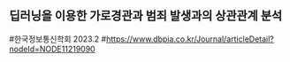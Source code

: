 딥러닝을 이용한 가로경관과 범죄 발생과의 상관관계 분석
------------------------------------------
#한국정보통신학회 2023.2
#https://www.dbpia.co.kr/Journal/articleDetail?nodeId=NODE11219090
